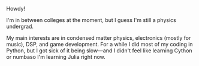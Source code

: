 Howdy!

I'm in between colleges at the moment, but I guess I'm still a physics undergrad.

My main interests are in condensed matter physics, electronics (mostly for music), DSP, and game development. For a while I did most of my coding in
Python, but I got sick of it being slow—and I didn't feel like learning Cython or numbaso I'm learning Julia right now.

<!---
pretentiousUsername/pretentiousUsername is a ✨ special ✨ repository because its `README.md` (this file) appears on your GitHub profile.
You can click the Preview link to take a look at your changes.
--->

